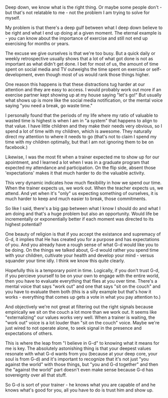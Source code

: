 Deep down, we know what is the right thing. Or maybe some people don't - but that's not relatable to me - not the problem I am trying to solve for myself.

My problem is that there's a deep gulf between what I deep down believe to be right and what I end up doing at a given moment. The eternal example is - you can know about the importance of exercise and still not end up exercising for months or years.

The excuse we give ourselves is that we're too busy. But a quick daily or weekly retrospective usually shows that a lot of what got done is not as important as what didn't get done. I bet for most of us, the amount of time spent on social media and TV outweighs the time spent on exercise or self-development, even though most of us would rank those things higher.

One reason this happens is that these distractions tug harder at our attention and they are easy to access. I would probably work out more if an exercise partner kept showing up at my house saying "let's go!" But usually what shows up is more like the social media notification, or the mental voice saying "you need a break, go waste time."

I personally found that the periods of my life where my ratio of valuable to wasted time is highest is when I am in "a system" that happens to align to that value. I have little children and they make their needs very obvious, so I spend a lot of time with my children, which is awesome. They naturally direct my attention to where it needs to go (that's not to claim I spend my time with my children optimally, but that I am not ignoring them to be on facebook.)

Likewise, I was the most fit when a trainer expected me to show up for our apointment, and I learned a lot when I was in a graduate program that expected my attendance and participation. On the flip side, absent those 'expectations' makes it that much harder to do the valuable activity. 

This very dynamic indicates how much flexibility in how we spend our time. When the trainer expects us, we work out. When the teacher expects us, we attend. And yet when it's "only" us expecting something of ourselves, it is much harder to keep and much easier to break, those commitments.

So like I said, there's a big gap between what I know I should do and what I am doing and that's a huge problem but also an opportunity. Would life be incrementally or exponentially better if each moment was directed to its highest potential?

One beauty of religion is that if you accept the existance and supremacy of G-d, it implies that He has created you for a purpose and has expectations of you. And you already have a rough sense of what G-d would like you to be doing. On the things we talked about, G-d would rather you spend time with your children, cultivate your health and develop your mind - versus squander your time idly. I think we know this quite clearly.

Hopefully this is a temporary point in time. Logically, if you don't trust G-d, if you percieve yourself to be on your own to engage with the entire world, then you have to evaluate everything that flies at you over time. There's a mental voice that says "work out" and one that says "sit on the couch" and you have to evaluate them both (this is a silly example but that's how it works - everything that comes up gets a vote in what you pay attention to.)

And objectively we're not great at filtering out the right signals because empirically we sit on the couch a lot more than we work out. It seems like "externalizing" our values works very well. When a trainer is waiting, the "work out" voice is a lot louder than "sit on the couch" voice. Maybe we're just wired to not operate alone, to seek signal in the presence and expectations of others.

This is where the leap from "I believe in G-d" to knowing what it means for me is key. The absolutely astonishing thing is that your deepest values resonate with what G-d wants from you (because at your deep core, your soul is from G-d) and it's important to recognize that it's not just "you against the world" with those things, but "you and G-d together" and then the "against the world" part doesn't even make sense because G-d has sovereignty over all that stuff.

So G-d is sort of your trainer - he knows what you are capable of and he knows what's good for you, all you have to do is trust him and show up.





















